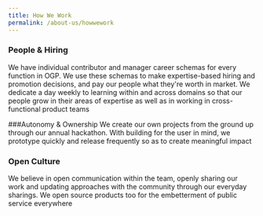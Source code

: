 ```yaml
---
title: How We Work
permalink: /about-us/howwework
---
```

### People & Hiring
We have individual contributor and manager career schemas for every function in OGP. We use these schemas to make expertise-based hiring and promotion decisions, and pay our people what they're worth in market. We dedicate a day weekly to learning within and across domains so that our people grow in their areas of expertise as well as in working in cross-functional product teams

###Autonomy & Ownership 
We create our own projects from the ground up through our annual hackathon. With building for the user in mind, we prototype quickly and release frequently so as to create meaningful impact

### Open Culture 
We believe in open communication within the team, openly sharing our work and updating approaches with the community through our everyday sharings. We open source products too for the embetterment of public service everywhere
